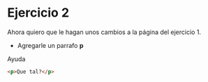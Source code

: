 # Ejercicio 2

Ahora quiero que le hagan unos cambios a la página del ejercicio 1.

- Agregarle un parrafo **p**

Ayuda

```HTML
<p>Que tal?</p>
```